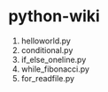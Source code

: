 # python-wiki
1. helloworld.py
2. conditional.py
3. if_else_oneline.py
4. while_fibonacci.py
5. for_readfile.py
